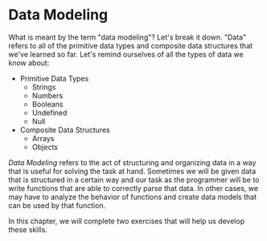 # Data Modeling

What is meant by the term "data modeling"? Let's break it down. "Data" refers to all of the primitive data types and composite data structures that we've learned so far. Let's remind ourselves of all the types of data we know about:

* Primitive Data Types
  * Strings
  * Numbers
  * Booleans
  * Undefined
  * Null
* Composite Data Structures
  * Arrays
  * Objects

*Data Modeling* refers to the act of structuring and organizing data in a way that is useful for solving the task at hand. Sometimes we will be given data that is structured in a certain way and our task as the programmer will be to write functions that are able to correctly parse that data. In other cases, we may have to analyze the behavior of functions and create data models that can be used by that function.

In this chapter, we will complete two exercises that will help us develop these skills.
